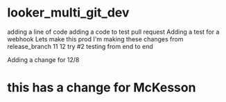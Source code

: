 # looker_multi_git_dev
adding a line of code
adding a code to test pull request
Adding a test for a webhook
Lets make this prod
I'm making these changes from release_branch 11 12 try #2
testing from end to end

Adding a change for 12/8
# this has a change for McKesson
